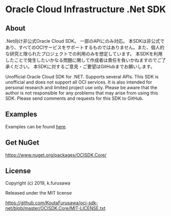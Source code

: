 ﻿# Oracle Cloud Infrastructure .Net SDK

## About

.Net向け非公式Oracle Cloud SDK。
一部のAPIにのみ対応。
本SDKは非公式であり、すべてのOCIサービスをサポートするものではありません。また、個人的な研究と限られたプロジェクトでの利用のみを想定しています。
本SDKを利用したことで発生したいかなる問題に関して作成者は責任を負いかねますのでご了承ください。
本SDKに対するご意見・ご要望はGitHubまでお願いします。

Unofficial Oracle Cloud SDK for .NET.
Supports several APIs.
This SDK is unofficial and does not support all OCI services. It is also intended for personal research and limited project use only.
Please be aware that the author is not responsible for any problems that may arise from using this SDK.
Please send comments and requests for this SDK to GitHub.

## Examples

Examples can be found [here](/Example/).

## Get NuGet

https://www.nuget.org/packages/OCISDK.Core/

## License

Copyright (c) 2019, k.furusawa

Released under the MIT license

https://github.com/KoutaFurusawa/oci-sdk-net/blob/master/OCISDK.Core/MIT-LICENSE.txt

